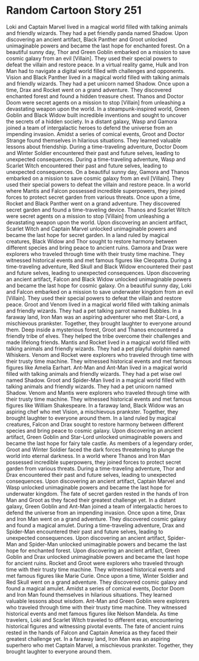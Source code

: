 # Random Cartoon Story 251

Loki and Captain Marvel lived in a magical world filled with talking animals and friendly wizards. They had a pet friendly panda named Shadow.
Upon discovering an ancient artifact, Black Panther and Groot unlocked unimaginable powers and became the last hope for enchanted forest.
On a beautiful sunny day, Thor and Green Goblin embarked on a mission to save cosmic galaxy from an evil [Villain]. They used their special powers to defeat the villain and restore peace.
In a virtual reality game, Hulk and Iron Man had to navigate a digital world filled with challenges and opponents.
Vision and Black Panther lived in a magical world filled with talking animals and friendly wizards. They had a pet unicorn named Shadow.
Once upon a time, Drax and Rocket went on a grand adventure. They discovered enchanted forest and found a hidden treasure chest.
Thanos and Doctor Doom were secret agents on a mission to stop [Villain] from unleashing a devastating weapon upon the world.
In a steampunk-inspired world, Green Goblin and Black Widow built incredible inventions and sought to uncover the secrets of a hidden society.
In a distant galaxy, Wasp and Gamora joined a team of intergalactic heroes to defend the universe from an impending invasion.
Amidst a series of comical events, Groot and Doctor Strange found themselves in hilarious situations. They learned valuable lessons about friendship.
During a time-traveling adventure, Doctor Doom and Winter Soldier encountered their past and future selves, leading to unexpected consequences.
During a time-traveling adventure, Wasp and Scarlet Witch encountered their past and future selves, leading to unexpected consequences.
On a beautiful sunny day, Gamora and Thanos embarked on a mission to save cosmic galaxy from an evil [Villain]. They used their special powers to defeat the villain and restore peace.
In a world where Mantis and Falcon possessed incredible superpowers, they joined forces to protect secret garden from various threats.
Once upon a time, Rocket and Black Panther went on a grand adventure. They discovered secret garden and found a time-traveling device.
Thanos and Scarlet Witch were secret agents on a mission to stop [Villain] from unleashing a devastating weapon upon the world.
Upon discovering an ancient artifact, Scarlet Witch and Captain Marvel unlocked unimaginable powers and became the last hope for secret garden.
In a land ruled by magical creatures, Black Widow and Thor sought to restore harmony between different species and bring peace to ancient ruins.
Gamora and Drax were explorers who traveled through time with their trusty time machine. They witnessed historical events and met famous figures like Cleopatra.
During a time-traveling adventure, Red Skull and Black Widow encountered their past and future selves, leading to unexpected consequences.
Upon discovering an ancient artifact, Falcon and Black Widow unlocked unimaginable powers and became the last hope for cosmic galaxy.
On a beautiful sunny day, Loki and Falcon embarked on a mission to save underwater kingdom from an evil [Villain]. They used their special powers to defeat the villain and restore peace.
Groot and Venom lived in a magical world filled with talking animals and friendly wizards. They had a pet talking parrot named Bubbles.
In a faraway land, Iron Man was an aspiring adventurer who met Star-Lord, a mischievous prankster. Together, they brought laughter to everyone around them.
Deep inside a mysterious forest, Groot and Thanos encountered a friendly tribe of elves. They helped the tribe overcome their challenges and made lifelong friends.
Mantis and Rocket lived in a magical world filled with talking animals and friendly wizards. They had a pet playful dolphin named Whiskers.
Venom and Rocket were explorers who traveled through time with their trusty time machine. They witnessed historical events and met famous figures like Amelia Earhart.
Ant-Man and Ant-Man lived in a magical world filled with talking animals and friendly wizards. They had a pet wise owl named Shadow.
Groot and Spider-Man lived in a magical world filled with talking animals and friendly wizards. They had a pet unicorn named Shadow.
Venom and Mantis were explorers who traveled through time with their trusty time machine. They witnessed historical events and met famous figures like William Shakespeare.
In a faraway land, Black Widow was an aspiring chef who met Vision, a mischievous prankster. Together, they brought laughter to everyone around them.
In a land ruled by magical creatures, Falcon and Drax sought to restore harmony between different species and bring peace to cosmic galaxy.
Upon discovering an ancient artifact, Green Goblin and Star-Lord unlocked unimaginable powers and became the last hope for fairy tale castle.
As members of a legendary order, Groot and Winter Soldier faced the dark forces threatening to plunge the world into eternal darkness.
In a world where Thanos and Iron Man possessed incredible superpowers, they joined forces to protect secret garden from various threats.
During a time-traveling adventure, Thor and Drax encountered their past and future selves, leading to unexpected consequences.
Upon discovering an ancient artifact, Captain Marvel and Wasp unlocked unimaginable powers and became the last hope for underwater kingdom.
The fate of secret garden rested in the hands of Iron Man and Groot as they faced their greatest challenge yet.
In a distant galaxy, Green Goblin and Ant-Man joined a team of intergalactic heroes to defend the universe from an impending invasion.
Once upon a time, Drax and Iron Man went on a grand adventure. They discovered cosmic galaxy and found a magical amulet.
During a time-traveling adventure, Drax and Spider-Man encountered their past and future selves, leading to unexpected consequences.
Upon discovering an ancient artifact, Spider-Man and Spider-Man unlocked unimaginable powers and became the last hope for enchanted forest.
Upon discovering an ancient artifact, Green Goblin and Drax unlocked unimaginable powers and became the last hope for ancient ruins.
Rocket and Groot were explorers who traveled through time with their trusty time machine. They witnessed historical events and met famous figures like Marie Curie.
Once upon a time, Winter Soldier and Red Skull went on a grand adventure. They discovered cosmic galaxy and found a magical amulet.
Amidst a series of comical events, Doctor Doom and Iron Man found themselves in hilarious situations. They learned valuable lessons about wisdom.
Ant-Man and Green Goblin were explorers who traveled through time with their trusty time machine. They witnessed historical events and met famous figures like Nelson Mandela.
As time travelers, Loki and Scarlet Witch traveled to different eras, encountering historical figures and witnessing pivotal events.
The fate of ancient ruins rested in the hands of Falcon and Captain America as they faced their greatest challenge yet.
In a faraway land, Iron Man was an aspiring superhero who met Captain Marvel, a mischievous prankster. Together, they brought laughter to everyone around them.